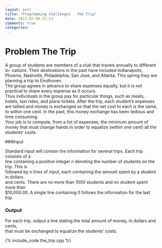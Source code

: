 ```yaml
---
layout: post
title: "Programming Challenges - The Trip"
date: 2013-02-08 23:13
comments: true
categories: 
---
```

Problem The Trip
====================

A group of students are members of a club that travels annually to different lo-
cations. Their destinations in the past have included Indianapolis, Phoenix, Nashville,
Philadelphia, San Jose, and Atlanta. This spring they are planning a trip to Eindhoven.  
The group agrees in advance to share expenses equally, but it is not practical to share
every expense as it occurs.  
Thus individuals in the group pay for particular things, such
as meals, hotels, taxi rides, and plane tickets. After the trip, each student’s expenses
are tallied and money is exchanged so that the net cost to each is the same, to within
one cent. In the past, this money exchange has been tedious and time consuming.  
Your job is to compute, from a list of expenses, the minimum amount of money that must
change hands in order to equalize (within one cent) all the students’ costs.


###Input

Standard input will contain the information for several trips. Each trip consists of a  
line containing a positive integer n denoting the number of students on the trip. This is  
followed by n lines of input, each containing the amount spent by a student in dollars  
and cents. There are no more than 1000 students and no student spent more than  
$10,000.00. A single line containing 0 follows the information for the last trip.  

### Output  
For each trip, output a line stating the total amount of money, in dollars and cents,  
that must be exchanged to equalize the students’ costs.  

{% include_code the_trip.cpp %}

